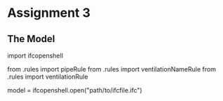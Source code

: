 # Assignment 3
## The Model
import ifcopenshell

from .rules import pipeRule
from .rules import ventilationNameRule
from .rules import ventilationRule

model = ifcopenshell.open("path/to/ifcfile.ifc")
